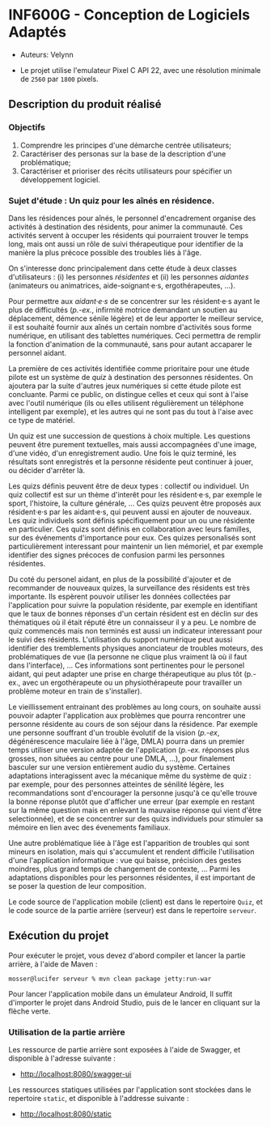 # INF600G - Conception de Logiciels Adaptés

- Auteurs: Velynn
    
- Le projet utilise l'emulateur Pixel C API 22, avec une résolution minimale de `2560` par `1800` pixels.

##  Description du produit réalisé


### Objectifs

  1. Comprendre les principes d'une démarche centrée utilisateurs;
  2. Caractériser des personas sur la base de la description d'une problématique;
  3. Caractériser et prioriser des récits utilisateurs pour spécifier un développement logiciel.
   
### Sujet d'étude : Un quiz pour les aînés en résidence.

Dans les résidences pour aînés, le personnel d'encadrement organise des activités à destination des résidents, pour animer la communauté. Ces activités servent à occuper les résidents qui pourraient trouver le temps long, mais ont aussi un rôle de suivi thérapeutique pour identifier de la manière la plus précoce possible des troubles liés à l'âge.

On s'interesse donc principalement  dans cette étude à deux classes d'utilisateurs : (i) les personnes _résidentes_ et (ii) les personnes _aidantes_ (animateurs ou animatrices, aide-soignant·e·s, ergothérapeutes, ...).

Pour permettre aux _aidant·e·s_ de se concentrer sur les résident·e·s ayant le plus de difficultés (_p.-ex._, infirmité motrice demandant un soutien au déplacement, démence sénile légère) et de leur apporter le meilleur service, il est souhaité fournir aux aînés un certain nombre d'activités sous forme numérique, en utilisant des tablettes numériques. Ceci permettra de remplir la fonction d'animation de la communauté, sans pour autant accaparer le personnel aidant.

La première de ces activités identifiée comme prioritaire pour une étude pilote est un système de _quiz_ à destination des personnes résidentes. On ajoutera par la suite d'autres jeux numériques si cette étude pilote est concluante. Parmi ce public, on distingue celles et ceux qui sont à l'aise avec l'outil numérique (ils ou elles utilisent régulièrement un téléphone intelligent par exemple), et les autres qui ne sont pas du tout à l'aise avec ce type de matériel.

Un quiz est une succession de questions à choix multiple. Les questions peuvent être purement textuelles, mais aussi accompagnées d'une image, d'une vidéo, d'un enregistrement audio. Une fois le quiz terminé, les résultats sont enregistrés et la personne résidente peut continuer à jouer, ou décider d'arrêter là.

Les quizs définis peuvent être de deux types : collectif ou individuel. Un quiz collectif est sur un thème d'interêt pour les résident·e·s, par exemple le sport, l'histoire, la culture générale, ... Ces quizs peuvent être proposés aux résident·e·s par les aidant·e·s, qui peuvent aussi en ajouter de nouveaux. Les quiz individuels sont définis spécifiquement pour un ou une résidente en particulier. Ces quizs sont définis en collaboration avec leurs familles, sur des événements d'importance pour eux. Ces quizes personalisés sont particulièrement interessant pour maintenir un lien mémoriel, et par exemple identifier des signes précoces de confusion parmi les personnes résidentes.

Du coté du personel aidant, en plus de la possibilité d'ajouter et de recommander de nouveaux quizes, la surveillance des résidents est très importante. Ils espèrent pouvoir utiliser les données collectées par l'application pour suivre la population résidente, par exemple en identifiant que le taux de bonnes réponses d'un certain résident est en déclin sur des thématiques où il était réputé être un connaisseur il y a peu.  Le nombre de quiz commencés mais non terminés est aussi un indicateur interessant pour le suivi des résidents. L'utilisation du support numérique peut aussi identifier des tremblements physiques anonciateur de troubles moteurs, des problématiques de vue (la personne ne clique plus vraiment là où il faut dans l'interface), ... Ces informations sont pertinentes pour le personel aidant, qui peut adapter une prise en charge thérapeutique au plus tôt (p.-ex., avec un ergothérapeute ou un physiothérapeute pour travailler un problème moteur en train de s'installer).

Le vieillissement entrainant des problèmes au long cours, on souhaite aussi pouvoir adapter l'application aux problèmes que pourra rencontrer une personne résidente au cours de son séjour dans la résidence. Par exemple une personne souffrant d'un trouble évolutif de la vision  (_p.-ex_, dégénérescence maculaire liée à l'âge, DMLA) pourra dans un premier temps utiliser une version adaptée de l'application (_p.-ex._ réponses plus grosses, non situées au centre pour une DMLA, ...), pour finalement basculer sur une version entièrement audio du système. Certaines adaptations interagissent avec la mécanique même du système de quiz : par exemple, pour des personnes atteintes de sénilité légère, les recommandations sont d'encourager la personne jusqu'à ce qu'elle trouve la bonne réponse plutôt que d'afficher une erreur (par exemple en restant sur la même question mais en enlevant la mauvaise réponse qui vient d'être selectionnée), et de se concentrer sur des quizs individuels pour stimuler sa mémoire en lien avec des évenements familiaux.

Une autre problématique liée à l'âge est l'apparition de troubles qui sont mineurs en isolation, mais qui s'accumulent et rendent difficile l'utilisation d'une l'application informatique : vue qui baisse, précision des gestes moindres, plus grand temps de changement de contexte, ... Parmi les adaptations disponibles pour les personnes résidentes, il est important de se poser la question de leur composition.


Le code source de l'application mobile (client) est dans le repertoire `Quiz`, et le code source de la partie arrière (serveur) est dans le repertoire `serveur`.

## Exécution du projet

Pour exécuter le projet, vous devez d'abord compiler et lancer la partie arrière, à l'aide de Maven :

```
mosser@lucifer serveur % mvn clean package jetty:run-war
```

Pour lancer l'application mobile dans un émulateur Android, Il suffit d'importer le projet dans Android Studio, puis de le lancer en cliquant sur la flèche verte.

### Utilisation de la partie arrière

Les ressource de partie arrière sont exposées à l'aide de Swagger, et disponible à l'adresse suivante :

- [http://localhost:8080/swagger-ui](http://localhost:8080/swagger-ui)

Les ressources statiques utilisées par l'application sont stockées dans le repertoire `static`, et disponible à l'addresse suivante :

- [http://localhost:8080/static](http://localhost:8080/static)
